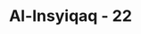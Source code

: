 ---
title: "Al-Insyiqaq - 22"
no: 22
arabic_no: ٢٢
ayah: بَلِ الَّذِيْنَ كَفَرُوْا يُكَذِّبُوْنَۖ 
translation: "bahkan orang-orang kafir itu mendustakan(nya)."
tafsir: "Dalam ayat ini, Allah menerangkan bahwa mereka tidak mau mengakui bahwa Al-Qur'an itu kalam Ilahi yang harus dimuliakan dan dipatuhi serta mengakui bahwa sesungguhnya Nabi Muhammad saw utusan Allah."
---